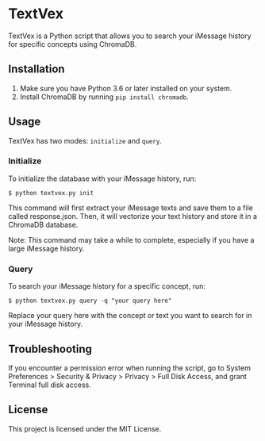 # TextVex

TextVex is a Python script that allows you to search your iMessage history for specific concepts using ChromaDB.

## Installation

1. Make sure you have Python 3.6 or later installed on your system.
2. Install ChromaDB by running `pip install chromadb`.

## Usage

TextVex has two modes: `initialize` and `query`.

### Initialize

To initialize the database with your iMessage history, run:

```
$ python textvex.py init
```

This command will first extract your iMessage texts and save them to a file called response.json. Then, it will vectorize your text history and store it in a ChromaDB database.

Note: This command may take a while to complete, especially if you have a large iMessage history.

### Query
To search your iMessage history for a specific concept, run:

```
$ python textvex.py query -q "your query here"
```

Replace your query here with the concept or text you want to search for in your iMessage history.

## Troubleshooting
If you encounter a permission error when running the script, go to System Preferences > Security & Privacy > Privacy > Full Disk Access, and grant Terminal full disk access.

## License
This project is licensed under the MIT License.